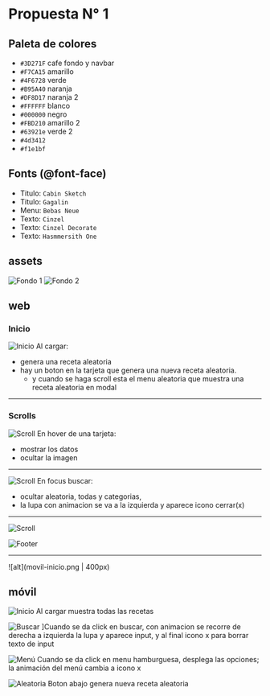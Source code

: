 # Propuesta N° 1

## Paleta de colores
* `#3D271F` cafe fondo y navbar
* `#F7CA15` amarillo
* `#4F6728` verde
* `#B95A40` naranja
* `#DF8D17` naranja 2
* `#FFFFFF` blanco
* `#000000` negro
* `#FBD210` amarillo 2
* `#63921e` verde 2
* `#4d3412`
* `#f1e1bf`

## Fonts (@font-face)
* Titulo: `Cabin Sketch`
* Titulo: `Gagalin`
* Menu: `Bebas Neue`
* Texto: `Cinzel`
* Texto: `Cinzel Decorate`
* Texto: `Hasmmersith One`

## assets
![Fondo 1](fondo1.jpg)
![Fondo 2](fondo2.jpeg)



## web
### Inicio
![Inicio](web-inicio.png)
Al cargar:
 - genera una receta aleatoria
 - hay un boton en la tarjeta que genera una nueva receta aleatoria.
   - y cuando se haga scroll esta el menu aleatoria que muestra una receta aleatoria en modal

---


### Scrolls
![Scroll](web-scroll1.png)
En hover de una tarjeta:
 - mostrar los datos
 - ocultar la imagen

---


![Scroll](web-scroll2.png)
En focus buscar:
 - ocultar aleatoria, todas y categorias, 
 - la lupa con animacion se va a la izquierda y aparece icono cerrar(x)

---


![Scroll](web-scroll3.png)

![Footer](web-footer.png)



---


![alt](movil-inicio.png | 400px)

## móvil
![Inicio](movil-inicio.png)
Al cargar muestra todas las recetas

![Buscar](movil-buscar.png)
]Cuando se da click en buscar, con animacion se recorre de derecha a izquierda la lupa y aparece input, y al final icono x para borrar texto de input

![Menú](movil-menu.png)
Cuando se da click en menu hamburguesa, desplega las opciones; la animación del menú cambia a icono x

![Aleatoria](movil-aleatoria.png)
Boton abajo genera nueva receta aleatoria